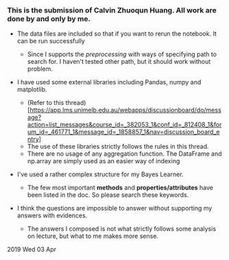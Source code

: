 ### This is the submission of Calvin Zhuoqun Huang. All work are done by and only by me.

- The data files are included so that if you want to rerun the notebook. It can be run successfully
    - Since I supports the *preprocessing* with ways of specifying path to search for. I haven't tested other path, but it should work without problem.

- I have used some external libraries including Pandas, numpy and matplotlib.
    - (Refer to this thread)[https://app.lms.unimelb.edu.au/webapps/discussionboard/do/message?action=list_messages&course_id=_382053_1&conf_id=_812408_1&forum_id=_461771_1&message_id=_1858857_1&nav=discussion_board_entry]
    - The use of these libraries strictly follows the rules in this thread.
    - There are no usage of any aggregation function. The DataFrame and np.array are simply used as an easier way of indexing

- I've used a rather complex structure for my Bayes Learner.
    - The few most important **methods** and **properties/attributes** have been listed in the doc. So please search these keywords.

- I think the questions are impossible to answer without supporting my answers with evidences.
    - The answers I composed is not what strictly follows some analysis on lecture, but what to me makes more sense.


2019 Wed 03 Apr  
